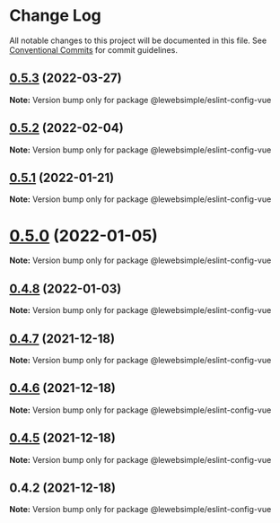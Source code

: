 # Change Log

All notable changes to this project will be documented in this file.
See [Conventional Commits](https://conventionalcommits.org) for commit guidelines.

## [0.5.3](https://github.com/lewebsimple/eslint-config/compare/v0.5.2...v0.5.3) (2022-03-27)

**Note:** Version bump only for package @lewebsimple/eslint-config-vue





## [0.5.2](https://github.com/lewebsimple/eslint-config/compare/v0.5.1...v0.5.2) (2022-02-04)

**Note:** Version bump only for package @lewebsimple/eslint-config-vue





## [0.5.1](https://github.com/lewebsimple/eslint-config/compare/v0.5.0...v0.5.1) (2022-01-21)

**Note:** Version bump only for package @lewebsimple/eslint-config-vue





# [0.5.0](https://github.com/lewebsimple/eslint-config/compare/v0.4.8...v0.5.0) (2022-01-05)

**Note:** Version bump only for package @lewebsimple/eslint-config-vue





## [0.4.8](https://github.com/lewebsimple/eslint-config/compare/v0.4.7...v0.4.8) (2022-01-03)

**Note:** Version bump only for package @lewebsimple/eslint-config-vue





## [0.4.7](https://github.com/lewebsimple/eslint-config/compare/v0.4.6...v0.4.7) (2021-12-18)

**Note:** Version bump only for package @lewebsimple/eslint-config-vue





## [0.4.6](https://github.com/lewebsimple/eslint-config/compare/v0.4.5...v0.4.6) (2021-12-18)

**Note:** Version bump only for package @lewebsimple/eslint-config-vue





## [0.4.5](https://github.com/lewebsimple/eslint-config/compare/v0.4.4...v0.4.5) (2021-12-18)

**Note:** Version bump only for package @lewebsimple/eslint-config-vue





## 0.4.2 (2021-12-18)

**Note:** Version bump only for package @lewebsimple/eslint-config-vue
